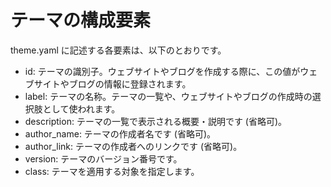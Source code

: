 テーマの構成要素
==============

theme.yaml に記述する各要素は、以下のとおりです。

- id: テーマの識別子。ウェブサイトやブログを作成する際に、この値がウェブサイトやブログの情報に登録されます。
- label: テーマの名称。テーマの一覧や、ウェブサイトやブログの作成時の選択肢として使われます。
- description: テーマの一覧で表示される概要・説明です (省略可)。
- author_name: テーマの作成者名です (省略可)。
- author_link: テーマの作成者へのリンクです (省略可)。
- version: テーマのバージョン番号です。
- class: テーマを適用する対象を指定します。
